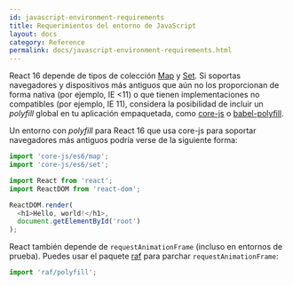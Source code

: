 ```yaml
---
id: javascript-environment-requirements
title: Requerimientos del entorno de JavaScript
layout: docs
category: Reference
permalink: docs/javascript-environment-requirements.html
---
```


React 16 depende de tipos de colección [Map](https://developer.mozilla.org/es/docs/Web/JavaScript/Referencia/Objetos_globales/Map) y [Set](https://developer.mozilla.org/es/docs/Web/JavaScript/Referencia/Objetos_globales/Set). Si soportas navegadores y dispositivos más antiguos que aún no los proporcionan de forma nativa (por ejemplo, IE <11) o que tienen implementaciones no compatibles (por ejemplo, IE 11), considera la posibilidad de incluir un *polyfill* global en tu aplicación empaquetada, como [core-js](https://github.com/zloirock/core-js) o [babel-polyfill](https://babeljs.io/docs/usage/polyfill/).

Un entorno con *polyfill* para React 16 que usa core-js para soportar navegadores más antiguos podría verse de la siguiente forma:

```js
import 'core-js/es6/map';
import 'core-js/es6/set';

import React from 'react';
import ReactDOM from 'react-dom';

ReactDOM.render(
  <h1>Hello, world!</h1>,
  document.getElementById('root')
);
```

React también depende de `requestAnimationFrame` (incluso en entornos de prueba).
Puedes usar el paquete [raf](https://www.npmjs.com/package/raf) para parchar `requestAnimationFrame`:

```js
import 'raf/polyfill';
```
